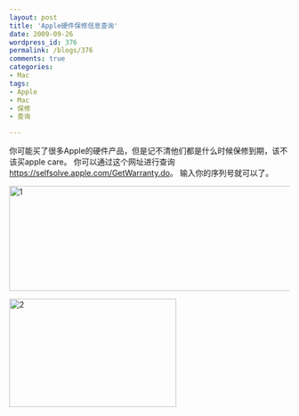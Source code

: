 ```yaml
---
layout: post
title: 'Apple硬件保修信息查询'
date: 2009-09-26
wordpress_id: 376
permalink: /blogs/376
comments: true
categories:
- Mac
tags:
- Apple
- Mac
- 保修
- 查询

---
```

你可能买了很多Apple的硬件产品，但是记不清他们都是什么时候保修到期，该不该买apple care。 你可以通过这个网址进行查询<a href="https://selfsolve.apple.com/GetWarranty.do">https://selfsolve.apple.com/GetWarranty.do</a>。 输入你的序列号就可以了。

<a href="http://blog.prosight.me/wp-content/uploads/2009/09/12.png"><img src="http://blog.prosight.me/wp-content/uploads/2009/09/12.png" alt="1" title="1" width="590" height="189" class="alignnone size-full wp-image-380" /></a>

<a href="http://blog.prosight.me/wp-content/uploads/2009/09/22.png"><img src="http://blog.prosight.me/wp-content/uploads/2009/09/22-300x195.png" alt="2" title="2" width="300" height="195" class="alignnone size-medium wp-image-381" /></a>
